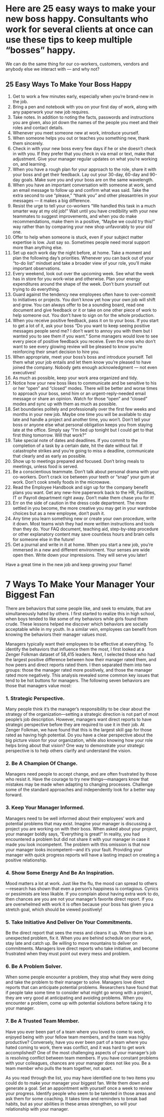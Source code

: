  # Here are 25 easy ways to make your new boss happy. Consultants who work for several clients at once can use these tips to keep multiple “bosses” happy.

We can do the same thing for our co-workers, customers, vendors and anybody else we interact with — and why not?

## 25 Easy Ways To Make Your Boss Happy

1. Get to work a few minutes early, especially when you’re brand-new in the job.
2. Bring a pen and notebook with you on your first day of work, along with any paperwork your new job requires.
3. Take notes. In addition to noting the facts, passwords and instructions you are given, also jot down the names of the people you meet and their roles and contact details.
4. Whenever you meet someone new at work, introduce yourself.
5. When someone helps you out or teaches you something new, thank them sincerely.
6. Check in with your new boss every few days if he or she doesn’t check in with you. If they prefer that you check in via email or text, make that adjustment. Give your manager regular updates on what you’re working on, and  learning.
7. When you have a rough plan for your approach to the role, share it with your boss and get their feedback. Lay out your 30-day, 60-day and 90-day goals. Make sure you and your boss are on the same wavelength.
8. When you have an important conversation with someone at work, send an email message to follow up and confirm what was said. Take the extra second to use “please,” “thank you” and other pleasantries in your messages — it makes a big difference.
9. Resist the urge to tell your co-workers “We handled this task in a much smarter way at my old job!” Wait until you have credibility with your new teammates to suggest improvements, and when you do make recommendations, make them in a positive, “Maybe we could try this!” way rather than by comparing your new shop unfavorably to your old one.
10. Offer to help when someone is stuck, even if your subject matter expertise is low. Just say so. Sometimes people need moral support more than anything else.
11. Set up each work day the night before, at home. Take a moment and plan the following day’s priorities. Whenever you can back out of your “to-do list” mindset and take a broader view of your role, you’ll make important observations.
12. Every weekend, look out over the upcoming week. See what the week has in store for you work-wise and otherwise. Plan your energy expenditures around the shape of the week. Don’t burn yourself out trying to do everything.
13. Guard against the tendency new employees often have to over-commit to initiatives or projects. You don’t know yet how your own job will shift and grow.  You can always offer to be a sounding board, read one document and give feedback or it or take on one other piece of work to help someone out. You don’t have to sign on for the whole production.
14. When you receive positive feedback, pass it on  to your boss. If you start to get a lot of it, ask your boss “Do you want to keep seeing positive messages people send me? I don’t want to annoy you with them but I wanted you to see them if you want.” Some managers would love to see every piece of positive feedback you receive. Even the ones who don’t want to see every glowing review will be pleased to know you’re reinforcing their smart decision to hire you.
15. When appropriate, meet your boss’s boss and introduce yourself. Tell them what your job entails and let them know you’re pleased to have joined the company. Nobody gets enough acknowledgment — not even executives!
16. As much as possible, keep your work area organized and tidy.
17. Notice how your new boss likes to communicate and be sensitive to his or her “open” and “closed” modes. There will be better and worse times to approach your boss, send him or an urgent-reply-needed email message or share an  opinion. Watch for those “open” and “closed” modes and sync up with them as much as possible.
18. Set boundaries politely and professionally over the first few weeks and months in your new job. Maybe one time you will be available to stay late and handle a project and another time, you won’t. Don’t tell your boss or anyone else what personal obligation keeps you from staying late at the office. Simply say “I’m tied up tonight but I could get to that first thing tomorrow. Will that work?”
19. Take special note of dates and deadlines. If you commit to the completion of a task by a certain date, hit the date without fail. If catastrophe strikes and you’re going to miss a deadline, communicate that clearly and as early as possible.
20. Show up to meetings prepared and focused. Don’t bring meals to meetings, unless food is served.
21. Be a conscientious teammate. Don’t talk about personal drama with your co-workers. Don’t crack ice between your teeth or “snap” your gum at work. Don’t cook smelly foods in the microwave.
22. Read the Employee Handbook and sign up for the company benefit plans you want. Get any new-hire paperwork back to the HR, Facilities, IT or Payroll department right away. Don’t make them chase you for it!
23. Err on the side of caution in the dress code department. The more settled in you become, the more creative you may get in your wardrobe choices but as a new employee, don’t push it.
24. Any time you learn something new or create your own procedure, write it down. Most teams wish they had more written instructions and tools than they do. Your FAQ document, teaching aid, step-by-step procedure or other explanatory content may save countless hours and brain cells for someone else in the future!
25. Get a journal and write in it at home. When you start a new job, you’re immersed in a new and different environment. Your senses are wide open then. Write down your impressions. They will serve you later!

Have a great time in the new job and keep growing your flame!


# 7 Ways To Make Your Manager Your Biggest Fan
There are behaviors that some people like, and seek to emulate, that are simultaneously hated by others. I first started to realize this in high school, when boys tended to like some of my behaviors while girls found them crude. These lessons helped me discover which behaviors are socially acceptable while in my youth.  In a similar vein, employees can benefit from knowing the behaviors their manager values most.

 
Managers typically want their employees to be effective at everything. To identify the behaviors that influence them the most, I first looked at a Zenger Folkman dataset of 58,415 leaders. Next, I selected those who had the largest positive difference between how their manager rated them, and how peers and direct reports rated them. I then separated them into two groups: those the manager rated more positively, and those the manager rated more negatively. This analysis revealed some common key issues that tend to be hot buttons for managers. The following seven behaviors are those that managers value most:

### 1. Strategic Perspective. 
Many people think it’s the manager’s responsibility to be clear about the strategy of the organization—setting a strategic direction is not part of most people’s job description. However, managers want direct reports to have strategic perspective before they are required to use it in their job. At Zenger Folkman, we have found that this is the largest skill gap for those rated as having high potential. Do you have a clear perspective about the big picture vision for your organization, while also knowing how your role helps bring about that vision? One way to demonstrate your strategic perspective is to help others clarify and understand the vision.

### 2. Be A Champion Of Change. 
Managers need people to accept change, and are often frustrated by those who resist it. Have the courage to try new things—managers know that mistakes may be made when adapting to changing processes. Challenge some of the standard approaches and independently look for a better way forward.

### 3. Keep Your Manager Informed. 
Managers need to be well informed about their employees’ work and potential problems that may exist. Imagine your manager is discussing a project you are working on with their boss. When asked about your project, your manager boldly says, “Everything is great!” In reality, you had encountered a problem but did not share it with your manager in case it made you look incompetent. The problem with this omission is that now your manager looks incompetent—and it’s your fault. Providing your manager with quick progress reports will have a lasting impact on creating a positive relationship.

### 4. Show Some Energy And Be An Inspiration. 
Mood matters a lot at work. Just like the flu, the mood can spread to others—research has shown that even a person’s happiness is contagious. Cynics or pessimists are less likable. If you complain about having extra work to do, then chances are you are not your manager’s favorite direct report. If you are overwhelmed with work it is often because your boss has given you a stretch goal, which should be viewed positively!

### 5. Take Initiative And Deliver On Your Commitments. 
Be the direct report that sees the mess and cleans it up. When there is an unexpected problem, fix it. When you are behind schedule on your work, stay late and catch up. Be willing to move mountains to deliver on commitments. Managers love direct reports who take initiative, and become frustrated when they must point out every mess and problem.

### 6. Be A Problem Solver. 
When some people encounter a problem, they stop what they were doing and take the problem to their manager to solve. Managers love direct reports that can anticipate potential problems. Researchers have found that if people take some time to consider what might go wrong with a project, they are very good at anticipating and avoiding problems. When you encounter a problem, come up with potential solutions before taking it to your manager.

### 7. Be A Trusted Team Member. 
Have you ever been part of a team where you loved to come to work, enjoyed being with your fellow team members, and the team was highly productive? Conversely, have you ever been part of a team where you hated coming to work, there was conflict, and it was hard to get work accomplished? One of the most challenging aspects of your manager’s job is resolving conflict between team members.  If you have constant problems with your colleagues, chances are your manager does not like you. Be a team member who pulls the team together, not apart.

As you read through the list, you may have identified one to two items you could do to make your manager your biggest fan. Write them down and generate a goal. Set an appointment with yourself once a week to review your progress. Identify people who seem to be talented in those areas and ask them for some coaching. It takes time and reminders to break bad habits, but as your abilities in these areas strengthen, so will your relationship with your manager.

